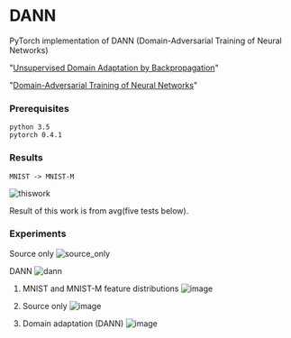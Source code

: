 # DANN

PyTorch implementation of DANN (Domain-Adversarial Training of Neural Networks)

"[Unsupervised Domain Adaptation by Backpropagation](http://sites.skoltech.ru/compvision/projects/grl/files/paper.pdf)"

"[Domain-Adversarial Training of Neural Networks](http://jmlr.org/papers/volume17/15-239/15-239.pdf)"



### Prerequisites

```
python 3.5
pytorch 0.4.1
```

### Results
`MNIST -> MNIST-M`

![thiswork](https://user-images.githubusercontent.com/37066691/44933106-db477280-ada2-11e8-8022-6306579a1919.png)

Result of this work is from avg(five tests below).

### Experiments
Source only
![source_only](https://user-images.githubusercontent.com/37066691/44932869-febded80-ada1-11e8-8297-050b4a5ed8f7.png)

DANN
![dann](https://user-images.githubusercontent.com/37066691/44932883-08dfec00-ada2-11e8-8f32-fd6afe044224.png)

1. MNIST and MNIST-M feature distributions
![image](https://user-images.githubusercontent.com/37066691/44933263-6cb6e480-ada3-11e8-9345-905ade6d60c8.png)

2. Source only
![image](https://user-images.githubusercontent.com/37066691/44933190-36796500-ada3-11e8-8d3c-c4d3aa3dbe16.png)

3. Domain adaptation (DANN)
![image](https://user-images.githubusercontent.com/37066691/44933227-527d0680-ada3-11e8-9eb9-239b01513d3d.png)
